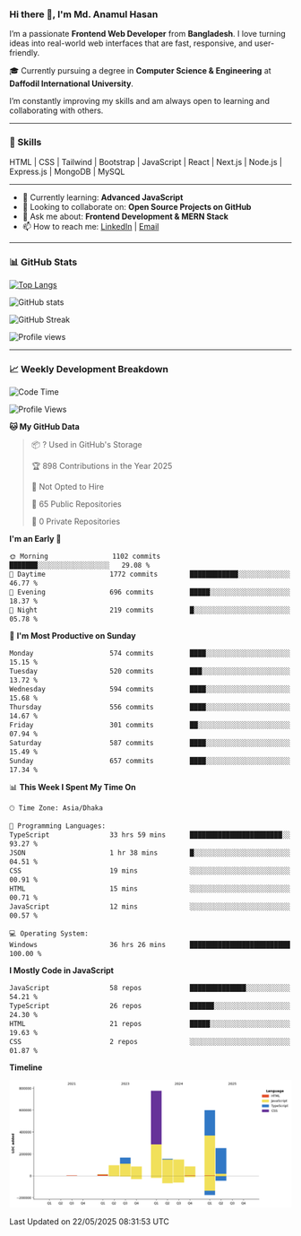 ### Hi there 👋, I'm Md. Anamul Hasan

I’m a passionate **Frontend Web Developer** from **Bangladesh**. I love turning ideas into real-world web interfaces that are fast, responsive, and user-friendly.

🎓 Currently pursuing a degree in **Computer Science & Engineering** at **Daffodil International University**.

I’m constantly improving my skills and am always open to learning and collaborating with others.

---

### 🚀 Skills
HTML | CSS | Tailwind | Bootstrap | JavaScript | React | Next.js | Node.js | Express.js | MongoDB | MySQL 

---

- 🌱 Currently learning: **Advanced JavaScript**
- 👯 Looking to collaborate on: **Open Source Projects on GitHub**
- 💬 Ask me about: **Frontend Development & MERN Stack**
- 📫 How to reach me: [LinkedIn](https://www.linkedin.com/in/mdanamulhasan201) | [Email](mailto:anamulhasan3625@gmail.com)

---

### 📊 GitHub Stats

[![Top Langs](https://github-readme-stats.vercel.app/api/top-langs/?username=mdanamulhasan201&layout=compact)](https://github.com/anuraghazra/github-readme-stats)

![GitHub stats](https://github-readme-stats.vercel.app/api?username=mdanamulhasan201&show_icons=true&count_private=true&theme=tokyonight)

![GitHub Streak](https://streak-stats.demolab.com?user=mdanamulhasan201&theme=tokyonight)

![Profile views](https://gpvc.arturio.dev/mdanamulhasan201)

---

### 📈 Weekly Development Breakdown

<!--START_SECTION:waka-->
![Code Time](http://img.shields.io/badge/Code%20Time-160%20hrs%2029%20mins-blue)

![Profile Views](http://img.shields.io/badge/Profile%20Views-0-blue)

**🐱 My GitHub Data** 

> 📦 ? Used in GitHub's Storage 
 > 
> 🏆 898 Contributions in the Year 2025
 > 
> 🚫 Not Opted to Hire
 > 
> 📜 65 Public Repositories 
 > 
> 🔑 0 Private Repositories 
 > 
**I'm an Early 🐤** 

```text
🌞 Morning                1102 commits        ███████░░░░░░░░░░░░░░░░░░   29.08 % 
🌆 Daytime                1772 commits        ████████████░░░░░░░░░░░░░   46.77 % 
🌃 Evening                696 commits         █████░░░░░░░░░░░░░░░░░░░░   18.37 % 
🌙 Night                  219 commits         █░░░░░░░░░░░░░░░░░░░░░░░░   05.78 % 
```
📅 **I'm Most Productive on Sunday** 

```text
Monday                   574 commits         ████░░░░░░░░░░░░░░░░░░░░░   15.15 % 
Tuesday                  520 commits         ███░░░░░░░░░░░░░░░░░░░░░░   13.72 % 
Wednesday                594 commits         ████░░░░░░░░░░░░░░░░░░░░░   15.68 % 
Thursday                 556 commits         ████░░░░░░░░░░░░░░░░░░░░░   14.67 % 
Friday                   301 commits         ██░░░░░░░░░░░░░░░░░░░░░░░   07.94 % 
Saturday                 587 commits         ████░░░░░░░░░░░░░░░░░░░░░   15.49 % 
Sunday                   657 commits         ████░░░░░░░░░░░░░░░░░░░░░   17.34 % 
```


📊 **This Week I Spent My Time On** 

```text
🕑︎ Time Zone: Asia/Dhaka

💬 Programming Languages: 
TypeScript               33 hrs 59 mins      ███████████████████████░░   93.27 % 
JSON                     1 hr 38 mins        █░░░░░░░░░░░░░░░░░░░░░░░░   04.51 % 
CSS                      19 mins             ░░░░░░░░░░░░░░░░░░░░░░░░░   00.91 % 
HTML                     15 mins             ░░░░░░░░░░░░░░░░░░░░░░░░░   00.71 % 
JavaScript               12 mins             ░░░░░░░░░░░░░░░░░░░░░░░░░   00.57 % 

💻 Operating System: 
Windows                  36 hrs 26 mins      █████████████████████████   100.00 % 
```

**I Mostly Code in JavaScript** 

```text
JavaScript               58 repos            ██████████████░░░░░░░░░░░   54.21 % 
TypeScript               26 repos            ██████░░░░░░░░░░░░░░░░░░░   24.30 % 
HTML                     21 repos            █████░░░░░░░░░░░░░░░░░░░░   19.63 % 
CSS                      2 repos             ░░░░░░░░░░░░░░░░░░░░░░░░░   01.87 % 
```



**Timeline**

![Lines of Code chart](https://raw.githubusercontent.com/mdanamulhasan201/mdanamulhasan201/main/assets/bar_graph.png)


 Last Updated on 22/05/2025 08:31:53 UTC
<!--END_SECTION:waka-->
